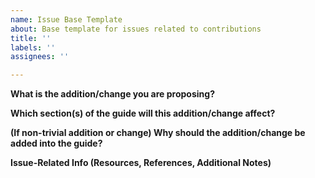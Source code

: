 ```yaml
---
name: Issue Base Template
about: Base template for issues related to contributions
title: ''
labels: ''
assignees: ''

---
```


**What is the addition/change you are proposing?**


**Which section(s) of the guide will this addition/change affect?**


**(If non-trivial addition or change) Why should the addition/change be added into the guide?**


**Issue-Related Info (Resources, References, Additional Notes)**
